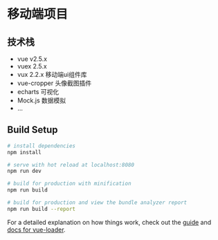 # 移动端项目

> 
## 技术栈
- vue v2.5.x
- vuex 2.5.x
- vux 2.2.x 移动端ui组件库
- vue-cropper 头像截图插件
- echarts 可视化
- Mock.js  数据模拟
- ...

## Build Setup

``` bash
# install dependencies
npm install

# serve with hot reload at localhost:8080
npm run dev

# build for production with minification
npm run build

# build for production and view the bundle analyzer report
npm run build --report
```

For a detailed explanation on how things work, check out the [guide](http://vuejs-templates.github.io/webpack/) and [docs for vue-loader](http://vuejs.github.io/vue-loader).


